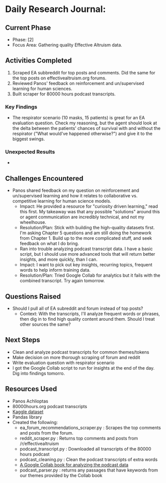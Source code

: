 # Daily Research Journal:

## Current Phase
- Phase: [2]
- Focus Area: Gathering quality Effective Altruism data.

## Activities Completed
1. Scraped EA subbreddit for top posts and comments. Did the same for the top posts on effectivealtruism.org forums.
2. Reviewed Panos' feedback on reinforcement and un/supervised learning for human sciences.
3. Built scraper for 80000 hours podcast transcripts. 

### Key Findings
- The respirator scenario (10 masks, 15 patients) is great for an EA evaluation question. Check my reasoning, but the agent should look at the delta between the patients' chances of survival with and without the respirator ("What would've happened otherwise?") and give it to the biggest swings.
### Unexpected Results
- 


## Challenges Encountered
- Panos shared feedback on my question on reinforcement and un/supervised learning and how it relates to collaborative vs. competitive learning for human science models.
  - Impact: He provided a resource for "curiosity driven learning," read this first. My takeaway was that any possible "solutions" around this or agent communication are incredibly technical, and not my wheelhouse.
  - Resolution/Plan: Stick with building the high-quality datasets first. I'm asking Chapter 5 questions and am still doing the homework from Chapter 1. Build up to the more complicated stuff, and seek feedback on what I do bring.
  - Ran into trouble analyzing podcast transcript data. I have a basic script, but I should use more advanced tools that will return better insights, and more quickly, than I can.
  - Impact: I want to pick out key insights, recurring topics, frequent words to help inform training data.
  - Resolution/Plan: Tried Google Collab for analytics but it fails with the combined transcript. Try again tomorrow.


## Questions Raised
- Should I pull all of EA subreddit and forum instead of top posts?
  - Context: With the transcripts, I'll analyze frequent words or phrases, then dig in to find high quality content around them. Should I treat other sources the same?
  

## Next Steps
- Clean and analyze podcast transcripts for common themes/tokens
- Make decision on more thorough scraping of forum and reddit
- Write evaluation question with respirator scenario
- I got the Google Collab script to run for insights at the end of the day. Dig into findings tomorro.

## Resources Used
- Panos Achlioptas
- 80000hours.org podcast transcripts
- [Kaggle dataset](https://www.kaggle.com/datasets/andreasgravrok/80000-hours-podcast-all-transcripts?resource=download)
- Pandas library
- Created the following:
	- ea_forum_recommendations_scraper.py : Scrapes the top comments and posts from the forum.
	- reddit_scraper.py : Returns top comments and posts from /r/effectivealtruism
	- podcast_transcript.py : Downloaded all transcripts of the 80000 hours podcast
	- podcast_cleaning.py : Clean the podcast transcripts of extra words
	- [A Google Collab book for analyzing the podcast data](https://colab.research.google.com/drive/1cgLyo5GjBYwqfu5hws1dSPth3qB63jbL?usp=sharing)
	- podcast_parser.py : returns any passages that have keywords from our themes provided by the Collab book

